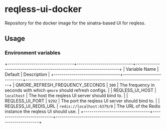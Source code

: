 # reqless-ui-docker

Repository for the docker image for the sinatra-based UI for reqless.

## Usage

### Environment variables

+---------------------------------+----------------------------+---------------------------------------------------------------------+
| Variable Name                   | Default                    | Description                                                         |
+---------------------------------+----------------------------+---------------------------------------------------------------------+
| QMORE_REFRESH_FREQUENCY_SECONDS | `300`                      | The frequency in seconds with which `qmore` should refresh configs. |
| REQLESS_UI_HOST                 | `localhost`                | The host the reqless UI server should bind to.                      |
| REQLESS_UI_PORT                 | `9292`                     | The port the reqless UI server should bind to.                      |
| REQLESS_UI_REDIS_URL            | `redis://localhost:6379/0` | The URL of the Redis instance the reqless UI should use.            |
+---------------------------------+----------------------------+---------------------------------------------------------------------+
